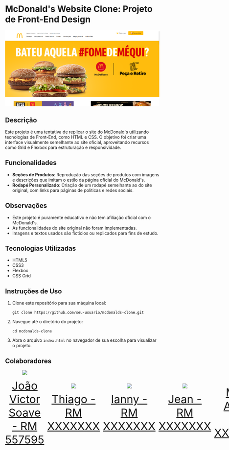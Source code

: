 # McDonald's Website Clone: Projeto de Front-End Design

![Imagem do Projeto McDonald's Website Clone](./img/tela.png)

## Descrição

Este projeto é uma tentativa de replicar o site do McDonald's utilizando tecnologias de Front-End, como HTML e CSS. O objetivo foi criar uma interface visualmente semelhante ao site oficial, aproveitando recursos como Grid e Flexbox para estruturação e responsividade.

## Funcionalidades
- **Seções de Produtos**: Reprodução das seções de produtos com imagens e descrições que imitam o estilo da página oficial do McDonald's.
- **Rodapé Personalizado**: Criação de um rodapé semelhante ao do site original, com links para páginas de políticas e redes sociais.

## Observações
- Este projeto é puramente educativo e não tem afiliação oficial com o McDonald's.
- As funcionalidades do site original não foram implementadas.
- Imagens e textos usados são fictícios ou replicados para fins de estudo.

## Tecnologias Utilizadas
- HTML5
- CSS3
- Flexbox
- CSS Grid

## Instruções de Uso

1. Clone este repositório para sua máquina local:
   ```
   git clone https://github.com/seu-usuario/mcdonalds-clone.git
   ```
2. Navegue até o diretório do projeto:
   ```
   cd mcdonalds-clone
   ```
3. Abra o arquivo `index.html` no navegador de sua escolha para visualizar o projeto.

## Colaboradores

<div style="display: flex; justify-content: space-between; align-items: center;">
<a href="https://github.com/jaoAprendiz" target="_blank" style="text-align: center; margin-right: 10px;">
<img loading="lazy" src="https://avatars.githubusercontent.com/jaoAprendiz" width=120>
<p style="font-size:min(2vh, 36px); margin-top: 10px;">João Victor Soave - RM 557595</p>
</a>

<a href="https://github.com/seu-K1rit03" target="_blank" style="text-align: center; margin-right: 10px;">
<img loading="lazy" src="https://avatars.githubusercontent.com/K1rit03" width=120>
<p style="font-size:min(2vh, 36px); margin-top: 10px;">Thiago - RM XXXXXXX</p>
</a>

<a href="https://github.com/iannyrfs" target="_blank" style="text-align: center; margin-right: 10px;">
<img loading="lazy" src="https://avatars.githubusercontent.com/iannyrfs" width=120>
<p style="font-size:min(2vh, 36px); margin-top: 10px;">Ianny - RM XXXXXXX</p>
</a>

<a href="https://github.com/JeannMatheuss" target="_blank" style="text-align: center; margin-right: 10px;">
<img loading="lazy" src="https://avatars.githubusercontent.com/JeannMatheuss" width=120>
<p style="font-size:min(2vh, 36px); margin-top: 10px;">Jean - RM XXXXXXX</p>
</a>

<a href="https://github.com/Malice112" target="_blank" style="text-align: center; margin-right: 10px;">
<img loading="lazy" src="https://avatars.githubusercontent.com/Malice112" width=120>
<p style="font-size:min(2vh, 36px); margin-top: 10px;">Maria Alice - RM XXXXXXX</p>
</a>
</div>
